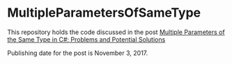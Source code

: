 # MultipleParametersOfSameType

This repository holds the code discussed in the post [Multiple Parameters of the Same 
Type in C#: Problems and Potential Solutions](
https://jaipblog.wordpress.com/2017/10/26/multiple-parameters-of-the-same-type-in-c-problems-and-potential-solutions)

Publishing date for the post is November 3, 2017.
